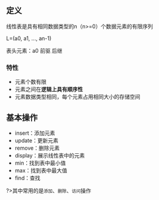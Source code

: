 ## 定义
线性表是具有相同数据类型的n（n>=0）个数据元素的有限序列

L=(a0, a1, ..., an-1)

表头元素：a0
前驱
后继

### 特性
- 元素个数有限
- 元素之间在**逻辑上具有顺序性**
- 元素数据类型相同，每个元素占用相同大小的存储空间

## 基本操作
- insert：添加元素
- update：更新元素
- remove：删除元素
- display：展示线性表中的元素
- min：找到表中最小值
- max：找到表中最大值
- find：查找

?>其中常用的是`添加`、`删除`、`访问`操作